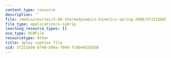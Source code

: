 ```yaml
---
content_type: resource
description: ''
file: /media/courses/5-60-thermodynamics-kinetics-spring-2008/5f221bb6b748b08a7094fc8044d293d8_TDqx8Zv1rRo.srt
file_type: application/x-subrip
learning_resource_types: []
ocw_type: OCWFile
resourcetype: Other
title: 3play caption file
uid: 5f221bb6-b748-b08a-7094-fc8044d293d8
---
```

